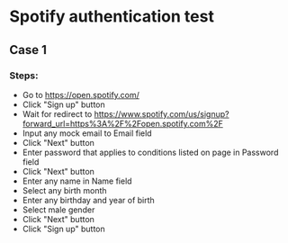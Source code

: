 # Spotify authentication test 

## Case 1
### Steps:
- Go to https://open.spotify.com/
- Click "Sign up" button
- Wait for redirect to https://www.spotify.com/us/signup?forward_url=https%3A%2F%2Fopen.spotify.com%2F
- Input any mock email to Email field
- Click "Next" button
- Enter password that applies to conditions listed on page in Password field
- Click "Next" button
- Enter any name in Name field
- Select any birth month
- Enter any birthday and year of birth
- Select male gender
- Click "Next" button
- Click "Sign up" button